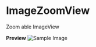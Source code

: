 # ImageZoomView
Zoom able ImageView

**Preview**
![Sample Image](https://github.com/kongsin/ImageZoomView/blob/master/videotogif_2017.02.06_01.15.49.gif)

